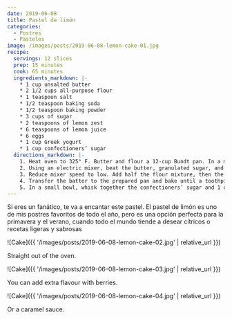 ```yaml
---
date: 2019-06-08
title: Pastel de limón
categories:
  - Postres
  - Pasteles
image: /images/posts/2019-06-08-lemon-cake-01.jpg
recipe:
  servings: 12 slices
  prep: 15 minutes
  cook: 65 minutes
  ingredients_markdown: |-
    * 1 cup unsalted butter
    * 2 1/2 cups all-purpose flour
    * 1 teaspoon salt
    * 1/2 teaspoon baking soda
    * 1/2 teaspoon baking powder
    * 3 cups of sugar
    * 2 teaspoons of lemon zest
    * 6 teaspoons of lemon juice
    * 6 eggs
    * 1 cup Greek yogurt
    * 1 cup confectioners’ sugar
  directions_markdown: |-
    1. Heat oven to 325° F. Butter and flour a 12-cup Bundt pan. In a medium bowl, whisk together the flour, salt, baking soda, and baking powder.
    2. Using an electric mixer, beat the butter, granulated sugar, and lemon zest on medium-high until light and fluffy, 3 to 4 minutes. Beat in 4 tablespoons of the lemon juice, then the eggs, one at a time, scraping down the sides of the bowl as necessary.
    3. Reduce mixer speed to low. Add half the flour mixture, then the yogurt, and then the remaining flour mixture. Mix just until combined (do not overmix).
    4. Transfer the batter to the prepared pan and bake until a toothpick inserted in the center comes out clean, 65 to 75 minutes. Cool the cake in the pan for 30 minutes, then turn it out onto a wire rack to cool completely.
    5. In a small bowl, whisk together the confectioners’ sugar and 1 of the remaining tablespoons of lemon juice until smooth, adding the remaining lemon juice as necessary to create a thick, but pourable glaze.
---
```

Si eres un fanático, te va a encantar este pastel. El pastel de limón es uno de mis postres favoritos de todo el año, pero es una opción perfecta para la primavera y el verano, cuando todo el mundo tiende a desear cítricos o recetas ligeras y sabrosas

![Cake]({{ '/images/posts/2019-06-08-lemon-cake-02.jpg' | relative_url }})

Straight out of the oven.

![Cake]({{ '/images/posts/2019-06-08-lemon-cake-03.jpg' | relative_url }})

You can add extra flavour with berries.

![Cake]({{ '/images/posts/2019-06-08-lemon-cake-04.jpg' | relative_url }})

Or a caramel sauce.
